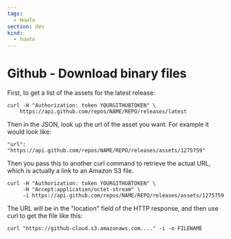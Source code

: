 ```yaml
---
tags:
  - HowTo
section: dev
kind:
  - howto
---
```

# Github - Download binary files

First, to get a list of the assets for the latest release:

```
curl -H "Authorization: token YOURGITHUBTOKEN" \
    https://api.github.com/repos/NAME/REPO/releases/latest 
```

Then in the JSON, look up the url of the asset you want. For example it would look like:

```
"url": "https://api.github.com/repos/NAME/REPO/releases/assets/1275759"
```

Then you pass this to another curl command to retrieve the actual URL, which is actually a link to an Amazon S3 file.

```
curl -H "Authorization: token YOURGITHUBTOKEN" \
     -H "Accept:application/octet-stream" \
     -i https://api.github.com/repos/NAME/REPO/releases/assets/1275759
```

The URL will be in the "location" field of the HTTP response, and then use curl to get the file like this:

```
curl "https://github-cloud.s3.amazonaws.com...." -i -o FILENAME
```

